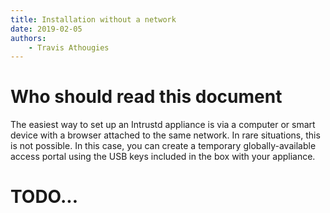 ```yaml
---
title: Installation without a network
date: 2019-02-05
authors:
    - Travis Athougies
---
```


# Who should read this document

The easiest way to set up an Intrustd appliance is via a computer or
smart device with a browser attached to the same network. In rare
situations, this is not possible. In this case, you can create a
temporary globally-available access portal using the USB keys included
in the box with your appliance.

# TODO...
